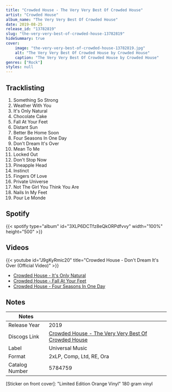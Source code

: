 ```yaml
---
title: "Crowded House - The Very Very Best Of Crowded House"
artist: "Crowded House"
album_name: "The Very Very Best Of Crowded House"
date: 2019-08-25
release_id: "13782819"
slug: "the-very-very-best-of-crowded-house-13782819"
hideSummary: true
cover:
    image: "the-very-very-best-of-crowded-house-13782819.jpg"
    alt: "The Very Very Best Of Crowded House by Crowded House"
    caption: "The Very Very Best Of Crowded House by Crowded House"
genres: ["Rock"]
styles: null
---
```

## Tracklisting
1. Something So Strong
2. Weather With You
3. It's Only Natural
4. Chocolate Cake
5. Fall At Your Feet
6. Distant Sun
7. Better Be Home Soon
8. Four Seasons In One Day
9. Don't Dream It's Over
10. Mean To Me
11. Locked Out
12. Don't Stop Now
13. Pineapple Head
14. Instinct
15. Fingers Of Love
16. Private Universe
17. Not The Girl You Think You Are
18. Nails In My Feet
19. Pour Le Monde
## Spotify
{{< spotify type="album" id="3XLP6DCTfz8eQkORPdfvvy" width="100%" height="500" >}}

## Videos
{{< youtube id="J9gKyRmic20" title="Crowded House - Don't Dream It's Over (Official Video)" >}}
- [Crowded House - It's Only Natural](https://www.youtube.com/watch?v=duf-dofeoms)
- [Crowded House - Fall At Your Feet](https://www.youtube.com/watch?v=2ROiU9kOHeE)
- [Crowded House - Four Seasons In One Day](https://www.youtube.com/watch?v=si3dBlNdifE)

## Notes
| Notes          |             |
| ---------------| ----------- |
| Release Year   | 2019 |
| Discogs Link   | [Crowded House - The Very Very Best Of Crowded House](https://www.discogs.com/release/13782819-Crowded-House-The-Very-Very-Best-Of-Crowded-House) |
| Label          | Universal Music |
| Format         | 2xLP, Comp, Ltd, RE, Ora |
| Catalog Number | 5784759 |

[Sticker on front cover]: "Limited Edition Orange Vinyl" 180 gram vinyl
